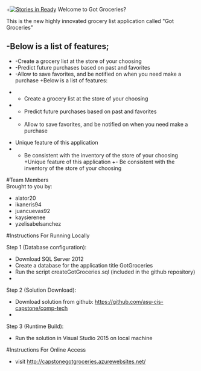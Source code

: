 +[![Stories in Ready](https://badge.waffle.io/asu-cis-capstone/comp-tech.png?label=ready&title=Ready)](https://waffle.io/asu-cis-capstone/comp-tech)
Welcome to Got Groceries?
 
 This is the new highly innovated grocery list application called "Got Groceries"
 
-Below is a list of features;
-
-  -Create a grocery list at the store of your choosing
-  -Predict future purchases based on past and favorites
-  -Allow to save favorites, and be notified on when you need make a purchase
+Below is a list of features:
+  - Create a grocery list at the store of your choosing
+  - Predict future purchases based on past and favorites
+  - Allow to save favorites, and be notified on when you need make a purchase
   
-  Unique feature of this application
-    - Be consistent with the inventory of the store of your choosing
+Unique feature of this application
+- Be consistent with the inventory of the store of your choosing
     
 #Team Members    
 Brought to you by: 
 - alator20
 - ikaneris94
 - juancuevas92 
 - kaysierenee
 - yzelisabelsanchez
 
#Instructions For Running Locally

Step 1 (Database configuration):
 - Download SQL Server 2012
 - Create a database for the application title GotGroceries
 - Run the script createGotGroceries.sql (included in the github repository)
 - 
 
Step 2 (Solution Download):
 - Download solution from github:  https://github.com/asu-cis-capstone/comp-tech
 - 

Step 3 (Runtime Build):
 - Run the solution in Visual Studio 2015 on local machine
 
#Instructions For Online Access
 - visit http://capstonegotgroceries.azurewebsites.net/

